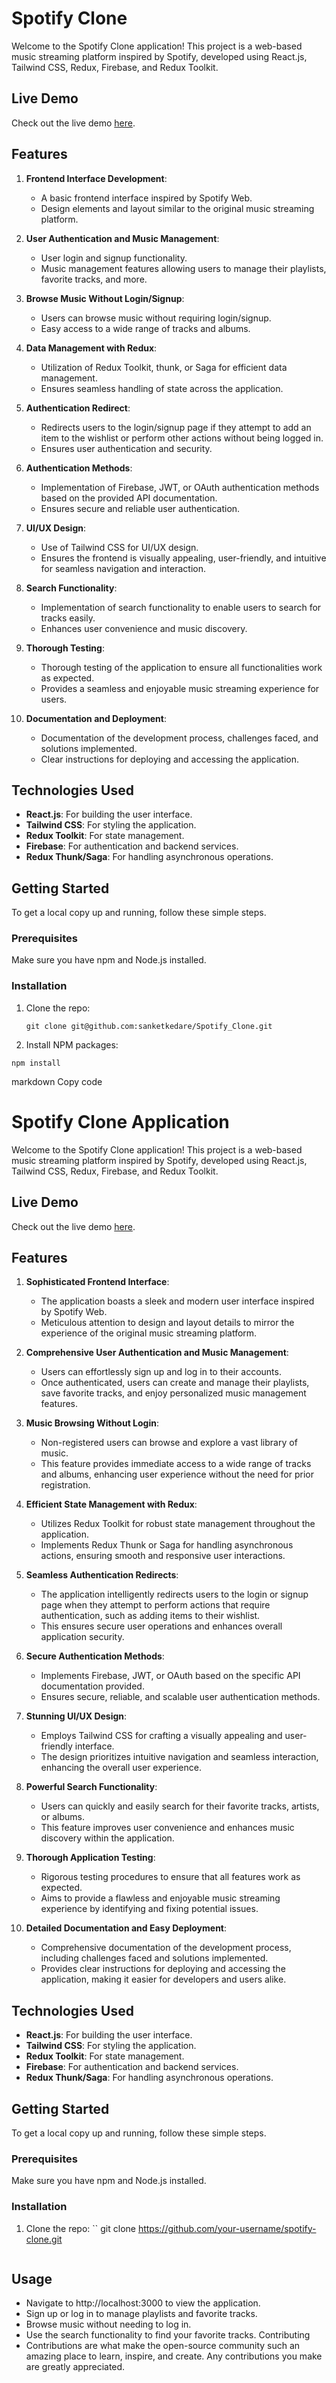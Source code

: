 # Spotify Clone

Welcome to the Spotify Clone application! This project is a web-based music streaming platform inspired by Spotify, developed using React.js, Tailwind CSS, Redux, Firebase, and Redux Toolkit.

## Live Demo

Check out the live demo [here](https://spotify-clone-7hp3.onrender.com).

## Features

1. **Frontend Interface Development**: 
   - A basic frontend interface inspired by Spotify Web.
   - Design elements and layout similar to the original music streaming platform.

2. **User Authentication and Music Management**: 
   - User login and signup functionality.
   - Music management features allowing users to manage their playlists, favorite tracks, and more.

3. **Browse Music Without Login/Signup**: 
   - Users can browse music without requiring login/signup.
   - Easy access to a wide range of tracks and albums.

4. **Data Management with Redux**: 
   - Utilization of Redux Toolkit, thunk, or Saga for efficient data management.
   - Ensures seamless handling of state across the application.

5. **Authentication Redirect**: 
   - Redirects users to the login/signup page if they attempt to add an item to the wishlist or perform other actions without being logged in.
   - Ensures user authentication and security.

6. **Authentication Methods**: 
   - Implementation of Firebase, JWT, or OAuth authentication methods based on the provided API documentation.
   - Ensures secure and reliable user authentication.

7. **UI/UX Design**: 
   - Use of Tailwind CSS for UI/UX design.
   - Ensures the frontend is visually appealing, user-friendly, and intuitive for seamless navigation and interaction.

8. **Search Functionality**: 
   - Implementation of search functionality to enable users to search for tracks easily.
   - Enhances user convenience and music discovery.

9. **Thorough Testing**: 
   - Thorough testing of the application to ensure all functionalities work as expected.
   - Provides a seamless and enjoyable music streaming experience for users.

10. **Documentation and Deployment**: 
    - Documentation of the development process, challenges faced, and solutions implemented.
    - Clear instructions for deploying and accessing the application.

## Technologies Used

- **React.js**: For building the user interface.
- **Tailwind CSS**: For styling the application.
- **Redux Toolkit**: For state management.
- **Firebase**: For authentication and backend services.
- **Redux Thunk/Saga**: For handling asynchronous operations.

## Getting Started

To get a local copy up and running, follow these simple steps.

### Prerequisites

Make sure you have npm and Node.js installed.

### Installation

1. Clone the repo:
   ```
   git clone git@github.com:sanketkedare/Spotify_Clone.git
   
   ```


2. Install NPM packages:
```
npm install

```



markdown
Copy code
# Spotify Clone Application

Welcome to the Spotify Clone application! This project is a web-based music streaming platform inspired by Spotify, developed using React.js, Tailwind CSS, Redux, Firebase, and Redux Toolkit.

## Live Demo

Check out the live demo [here](https://spotify-clone-7hp3.onrender.com).

## Features

1. **Sophisticated Frontend Interface**: 
   - The application boasts a sleek and modern user interface inspired by Spotify Web.
   - Meticulous attention to design and layout details to mirror the experience of the original music streaming platform.

2. **Comprehensive User Authentication and Music Management**: 
   - Users can effortlessly sign up and log in to their accounts.
   - Once authenticated, users can create and manage their playlists, save favorite tracks, and enjoy personalized music management features.

3. **Music Browsing Without Login**: 
   - Non-registered users can browse and explore a vast library of music.
   - This feature provides immediate access to a wide range of tracks and albums, enhancing user experience without the need for prior registration.

4. **Efficient State Management with Redux**: 
   - Utilizes Redux Toolkit for robust state management throughout the application.
   - Implements Redux Thunk or Saga for handling asynchronous actions, ensuring smooth and responsive user interactions.

5. **Seamless Authentication Redirects**: 
   - The application intelligently redirects users to the login or signup page when they attempt to perform actions that require authentication, such as adding items to their wishlist.
   - This ensures secure user operations and enhances overall application security.

6. **Secure Authentication Methods**: 
   - Implements Firebase, JWT, or OAuth based on the specific API documentation provided.
   - Ensures secure, reliable, and scalable user authentication methods.

7. **Stunning UI/UX Design**: 
   - Employs Tailwind CSS for crafting a visually appealing and user-friendly interface.
   - The design prioritizes intuitive navigation and seamless interaction, enhancing the overall user experience.

8. **Powerful Search Functionality**: 
   - Users can quickly and easily search for their favorite tracks, artists, or albums.
   - This feature improves user convenience and enhances music discovery within the application.

9. **Thorough Application Testing**: 
   - Rigorous testing procedures to ensure that all features work as expected.
   - Aims to provide a flawless and enjoyable music streaming experience by identifying and fixing potential issues.

10. **Detailed Documentation and Easy Deployment**: 
    - Comprehensive documentation of the development process, including challenges faced and solutions implemented.
    - Provides clear instructions for deploying and accessing the application, making it easier for developers and users alike.


## Technologies Used

- **React.js**: For building the user interface.
- **Tailwind CSS**: For styling the application.
- **Redux Toolkit**: For state management.
- **Firebase**: For authentication and backend services.
- **Redux Thunk/Saga**: For handling asynchronous operations.

## Getting Started

To get a local copy up and running, follow these simple steps.

### Prerequisites

Make sure you have npm and Node.js installed.

### Installation

1. Clone the repo:
   ``
   git clone https://github.com/your-username/spotify-clone.git

   ```

## Usage
 - Navigate to http://localhost:3000 to view the application.
 - Sign up or log in to manage playlists and favorite tracks.
 - Browse music without needing to log in.
 - Use the search functionality to find your favorite tracks.
Contributing
 - Contributions are what make the open-source community such an amazing place to learn, inspire, and create. Any contributions you make are greatly appreciated.